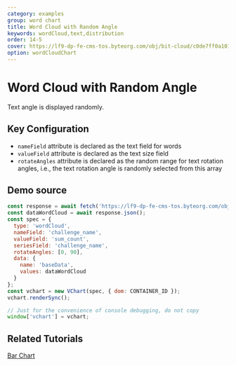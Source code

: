 ```yaml
---
category: examples
group: word chart
title: Word Cloud with Random Angle
keywords: wordCloud,text,distribution
order: 14-5
cover: https://lf9-dp-fe-cms-tos.byteorg.com/obj/bit-cloud/c0de7ff0a101bd4cb25c81700.png
option: wordCloudChart
---
```


# Word Cloud with Random Angle

Text angle is displayed randomly.

## Key Configuration

- `nameField` attribute is declared as the text field for words
- `valueField` attribute is declared as the text size field
- `rotateAngles` attribute is declared as the random range for text rotation angles, i.e., the text rotation angle is randomly selected from this array

## Demo source

```javascript livedemo
const response = await fetch('https://lf9-dp-fe-cms-tos.byteorg.com/obj/bit-cloud/data-wordcloud.json');
const dataWordCloud = await response.json();
const spec = {
  type: 'wordCloud',
  nameField: 'challenge_name',
  valueField: 'sum_count',
  seriesField: 'challenge_name',
  rotateAngles: [0, 90],
  data: {
    name: 'baseData',
    values: dataWordCloud
  }
};
const vchart = new VChart(spec, { dom: CONTAINER_ID });
vchart.renderSync();

// Just for the convenience of console debugging, do not copy
window['vchart'] = vchart;
```

## Related Tutorials

[Bar Chart](link)
